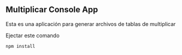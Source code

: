 

## Multiplicar Console App

Esta es una aplicación para generar archivos de tablas de multiplicar  

Ejectar este comando

```
npm install
```